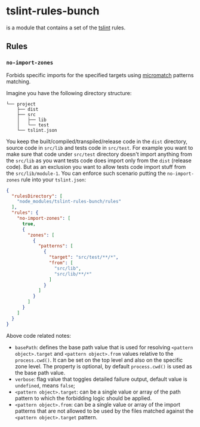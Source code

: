 # tslint-rules-bunch

is a module that contains a set of the [tslint](https://github.com/palantir/tslint) rules.

## Rules

### `no-import-zones`

Forbids specific imports for the specified targets using [micromatch](https://github.com/micromatch/micromatch) patterns matching.

Imagine you have the following directory structure:
```
└── project
    ├── dist
    ├── src
    │   ├── lib
    │   └── test
    └── tslint.json
```
You keep the built/compiled/transpiled/release code in the `dist` directory, source code in `src/lib` and tests code in `src/test`. For example you want to make sure that code under `src/test` directory doesn't import anything from the `src/lib` as you want tests code does import only from the `dist` (release code). But as an exclusion you want to allow tests code import stuff from the `src/lib/module-1`. You can enforce such scenario putting the `no-import-zones` rule into your `tslint.json`:
```json
{
  "rulesDirectory": [
    "node_modules/tslint-rules-bunch/rules"
  ],
  "rules": {
    "no-import-zones": [
      true,
      {
        "zones": [
          {
            "patterns": [
              {
                "target": "src/test/**/*",
                "from": [
                  "src/lib",
                  "src/lib/**/*"
                ]
              }
            ]
          }
        ]
      }
    ]
  }
}

```
Above code related notes:
- `basePath`: defines the base path value that is used for resolving `<pattern object>.target` and `<pattern object>.from` values relative to the `process.cwd()`. It can be set on the top level and also on the specific zone level. The property is optional, by default `process.cwd()` is used as the base path value.
- `verbose`: flag value that toggles detailed failure output, default value is `undefined`, means `false`;
- `<pattern object>.target`: can be a single value or array of the path pattern to which the forbidding logic should be applied.
- `<pattern object>.from`: can be a single value or array of the import patterns that are not allowed to be used by the files matched against the `<pattern object>.target` pattern.
